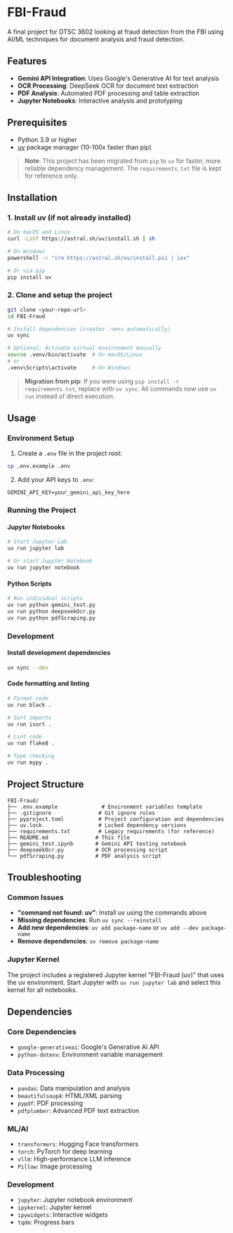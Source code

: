 # FBI-Fraud

A final project for DTSC 3602 looking at fraud detection from the FBI using AI/ML techniques for document analysis and fraud detection.

## Features

- **Gemini API Integration**: Uses Google's Generative AI for text analysis
- **OCR Processing**: DeepSeek OCR for document text extraction
- **PDF Analysis**: Automated PDF processing and table extraction
- **Jupyter Notebooks**: Interactive analysis and prototyping

## Prerequisites

- Python 3.9 or higher
- [uv](https://docs.astral.sh/uv/) package manager (10-100x faster than pip)

> **Note**: This project has been migrated from `pip` to `uv` for faster, more reliable dependency management. The `requirements.txt` file is kept for reference only.

## Installation

### 1. Install uv (if not already installed)

```bash
# On macOS and Linux
curl -LsSf https://astral.sh/uv/install.sh | sh

# On Windows
powershell -c "irm https://astral.sh/uv/install.ps1 | iex"

# Or via pip
pip install uv
```

### 2. Clone and setup the project

```bash
git clone <your-repo-url>
cd FBI-Fraud

# Install dependencies (creates .venv automatically)
uv sync

# Optional: Activate virtual environment manually
source .venv/bin/activate  # On macOS/Linux
# or
.venv\Scripts\activate     # On Windows
```

> **Migration from pip**: If you were using `pip install -r requirements.txt`, replace with `uv sync`. All commands now use `uv run` instead of direct execution.

## Usage

### Environment Setup

1. Create a `.env` file in the project root:
```bash
cp .env.example .env
```

2. Add your API keys to `.env`:
```env
GEMINI_API_KEY=your_gemini_api_key_here
```

### Running the Project

#### Jupyter Notebooks
```bash
# Start Jupyter Lab
uv run jupyter lab

# Or start Jupyter Notebook
uv run jupyter notebook
```

#### Python Scripts
```bash
# Run individual scripts
uv run python gemini_test.py
uv run python deepseekOcr.py
uv run python pdfScraping.py
```

### Development

#### Install development dependencies
```bash
uv sync --dev
```

#### Code formatting and linting
```bash
# Format code
uv run black .

# Sort imports
uv run isort .

# Lint code
uv run flake8 .

# Type checking
uv run mypy .
```

## Project Structure

```
FBI-Fraud/
├── .env.example              # Environment variables template
├── .gitignore               # Git ignore rules
├── pyproject.toml           # Project configuration and dependencies
├── uv.lock                  # Locked dependency versions
├── requirements.txt         # Legacy requirements (for reference)
├── README.md               # This file
├── gemini_test.ipynb       # Gemini API testing notebook
├── deepseekOcr.py          # OCR processing script
└── pdfScraping.py          # PDF analysis script
```

## Troubleshooting

### Common Issues

- **"command not found: uv"**: Install uv using the commands above
- **Missing dependencies**: Run `uv sync --reinstall`
- **Add new dependencies**: `uv add package-name` or `uv add --dev package-name`
- **Remove dependencies**: `uv remove package-name`

### Jupyter Kernel

The project includes a registered Jupyter kernel "FBI-Fraud (uv)" that uses the uv environment. Start Jupyter with `uv run jupyter lab` and select this kernel for all notebooks.

## Dependencies

### Core Dependencies
- `google-generativeai`: Google's Generative AI API
- `python-dotenv`: Environment variable management

### Data Processing
- `pandas`: Data manipulation and analysis
- `beautifulsoup4`: HTML/XML parsing
- `pypdf`: PDF processing
- `pdfplumber`: Advanced PDF text extraction

### ML/AI
- `transformers`: Hugging Face transformers
- `torch`: PyTorch for deep learning
- `vllm`: High-performance LLM inference
- `Pillow`: Image processing

### Development
- `jupyter`: Jupyter notebook environment
- `ipykernel`: Jupyter kernel
- `ipywidgets`: Interactive widgets
- `tqdm`: Progress bars
